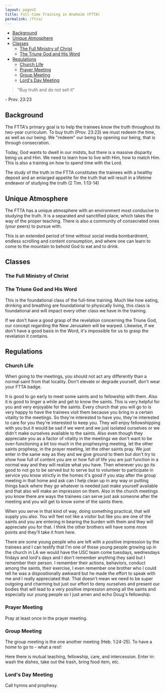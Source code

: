```yaml
---
layout: pagev2
title: Full-time Training in Anaheim (FTTA)
permalink: /ftta/
---
```

- [Background](#background)
- [Unique Atmosphere](#unique-atmosphere)
- [Classes](#classes)
  - [The Full Ministry of Christ](#the-full-ministry-of-christ)
  - [The Triune God and His Word](#the-triune-god-and-his-word)
- [Regulations](#regulations)
  - [Church Life](#church-life)
  - [Prayer Meeting](#prayer-meeting)
  - [Group Meeting](#group-meeting)
  - [Lord's Day Meeting](#lords-day-meeting)

>"Buy truth and do not sell it"

\- Prov. 23:23

## Background

The FTTA's primary goal is to help the trainees know the truth throughout its two-year curriculum. To buy truth (Prov. 23:23) we must redeem the time, as well as our being. We "redeem" our being by opening our being, that is through consecration. 

Today, God wants to dwell in our midsts, but there is a massive disparity being us and Him. We need to learn how to live with Him, how to match Him. This is also a training on how to spend time with the Lord.

The study of the truth in the FTTA constitutes the trainees with a healthy deposit and an enlarged appetite for the truth that will result in a lifetime endeavor of studying the truth (2 Tim. 1:13-14)

## Unique Atmosphere

The FTTA has a unique atmosphere with an environment most conducive to studying the truth. It is a separated and sanctified place, which takes the way of the proper teaching. There is also a community of consecrated ones (your peers) to pursue with. 

This is an extended period of time without social media bombardment, endless scrolling and content consumption, and where one can learn to come to the mountain to behold God to eat and to drink.

## Classes

### The Full Ministry of Christ

### The Triune God and His Word

This is the foundational class of the full-time training. Much like how eating, drinking and breathing are foundational to physically living, this class is foundational and will impact every other class we have in the training.

If we don't have a good grasp of the revelation concerning the Triune God, our concept regarding the New Jerusalem will be warped. Likewise, if we don't have a good basis in the Word, it's impossible for us to grasp the revelation it contains.

## Regulations

### Church Life

When going to the meetings, you should not act any differently than a normal saint from that locality. Don't elevate or degrade yourself, don't wear your FTTA badge. 

It is good to go early to meet some saints and to fellowship with them. Also it is good to linger a while and get to know the saints. This is very helpful for you and very enjoyable for the saints. Every church that you will go to is very happy to have the trainees visit them because you bring in a certain vitality to the meetings. So they're interested to have you, they're interested to care for you they're interested to keep you. They will enjoy fellowshipping with you but it would be sad if we went and we just isolated ourselves or we didn't make ourselves available to the saints. Also even though they appreciate you as a factor of vitality in the meetings we don't want to be over-functioning a bit too much in the prophesying meeting, let the other saints prophesy, in the prayer meeting, let the other saints pray. We just enter in the same way as they and we give ground to them but don't try to show how full of content you are or how full of life you are just function in a normal way and they will realize what you have. Then wherever you go its good to not go to be served but to serve but to volunteer to participate in service you know strictly in the homes it's good if you stay after the group meeting in that home and ask can I help clean up in any way or putting things back where they go whatever is needed just make yourself available and that also will make an impression on them. Also in the church meetings you know there are ways the trainees can serve just ask someone after the meeting and you will get to know some of the saints there.

When you serve in that kind of way, doing something practical, that will supply you also. You will feel not like a visitor but like you are one of the saints and you are entering in bearing the burden with them and they will appreciate you for that. I think the other brothers will have some more points and they'll take it from here.

There are some young people who are left with a positive impression by the trainees and I can testify that I'm one of those young people growing up in the church in LA we would have the USC team come tuesdays, wednesdays fridays and lord's days and I don't remember anything they said but I remember their person. I remember their actions, behaviors, conduct among the saints, their exercise, I even remember one brother who I could tell he was a dispositionally awkward but he made the effort to speak with me and I really appreciated that. That doesn't mean we need to be super outgoing and charming but just our effort to deny ourselves and present our bodies that will lead to a very positive impression among all the saints and especially our young people so I just amen and echo Doug's fellowship.

### Prayer Meeting

Pray at least once in the prayer meeting. 

### Group Meeting

The group meeting is the one another meeting (Heb. 1:24-25). To have a home to go to - what a rest!

Here there is mutual teaching, fellowship, care, and intercession. Enter in: wash the dishes, take out the trash, bring food item, etc.

### Lord's Day Meeting

Call hymns and prophesy.